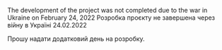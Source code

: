 The development of the project was not completed due to the war in Ukraine on February 24, 2022
Розробка проєкту не завершена через війну в Україні 24.02.2022

Прошу надати додатковий день на розробку.

